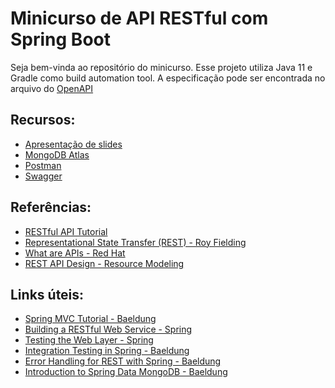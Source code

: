 # Minicurso de API RESTful com Spring Boot

Seja bem-vinda ao repositório do minicurso. Esse projeto utiliza Java 11 e Gradle como build automation tool.
A especificação pode ser encontrada no arquivo do [OpenAPI](./openapi.yaml)

## Recursos:
- [Apresentação de slides](https://www.canva.com/design/DAFNHKZ617g/yCkx-YhpotUabtja8lX00g/view?utm_content=DAFNHKZ617g&utm_campaign=designshare&utm_medium=link2&utm_source=sharebutton)
- [MongoDB Atlas](https://www.mongodb.com/docs/atlas/getting-started/)
- [Postman](https://www.postman.com)
- [Swagger](https://editor.swagger.io)

## Referências:
- [RESTful API Tutorial](https://restfulapi.net)
- [Representational State Transfer (REST) - Roy Fielding](https://www.ics.uci.edu/~fielding/pubs/dissertation/rest_arch_style.htm)
- [What are APIs - Red Hat](https://www.redhat.com/pt-br/topics/api/what-are-application-programming-interfaces)
- [REST API Design - Resource Modeling](https://www.thoughtworks.com/en-br/insights/blog/rest-api-design-resource-modeling#.Y0nxGYtxSj0.link)

## Links úteis:
- [Spring MVC Tutorial - Baeldung](https://www.baeldung.com/spring-mvc-tutorial)
- [Building a RESTful Web Service - Spring](https://spring.io/guides/gs/rest-service/)
- [Testing the Web Layer - Spring](https://spring.io/guides/gs/testing-web/)
- [Integration Testing in Spring - Baeldung](https://www.baeldung.com/integration-testing-in-spring)
- [Error Handling for REST with Spring - Baeldung](https://www.baeldung.com/exception-handling-for-rest-with-spring)
- [Introduction to Spring Data MongoDB - Baeldung](https://www.baeldung.com/spring-data-mongodb-tutorial)
